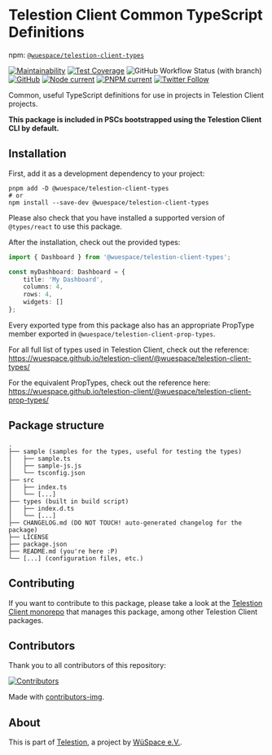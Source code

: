 # Telestion Client Common TypeScript Definitions

npm: [`@wuespace/telestion-client-types`](https://www.npmjs.com/package/@wuespace/telestion-client-types)

[![Maintainability](https://api.codeclimate.com/v1/badges/5fb6ccd02dd3152ef03f/maintainability)](https://codeclimate.com/github/wuespace/telestion-client/maintainability)
[![Test Coverage](https://api.codeclimate.com/v1/badges/5fb6ccd02dd3152ef03f/test_coverage)](https://codeclimate.com/github/wuespace/telestion-client/test_coverage)
![GitHub Workflow Status (with branch)](https://img.shields.io/github/actions/workflow/status/wuespace/telestion-client/ci.yml?branch=main)
[![GitHub](https://img.shields.io/github/license/wuespace/telestion-client)](LICENSE)
[![Node current](https://img.shields.io/badge/node-%3E%3D16-brightgreen)](package.json)
[![PNPM current](https://img.shields.io/badge/pnpm-7-brightgreen)](package.json)
[![Twitter Follow](https://img.shields.io/twitter/follow/wuespace?style=social)](https://twitter.com/wuespace)

Common, useful TypeScript definitions for use in projects in Telestion Client projects.

**This package is included in PSCs bootstrapped using the Telestion Client CLI by default.**

## Installation

First, add it as a development dependency to your project:

```shell
pnpm add -D @wuespace/telestion-client-types
# or
npm install --save-dev @wuespace/telestion-client-types
```

Please also check that you have installed a supported version of `@types/react` to use this package.

After the installation, check out the provided types:

```ts
import { Dashboard } from '@wuespace/telestion-client-types';

const myDashboard: Dashboard = {
	title: 'My Dashboard',
	columns: 4,
	rows: 4,
	widgets: []
};
```

Every exported type from this package also has an appropriate PropType member exported in `@wuespace/telestion-client-prop-types`.

For all full list of types used in Telestion Client, check out the reference:
https://wuespace.github.io/telestion-client/@wuespace/telestion-client-types/

For the equivalent PropTypes, check out the reference here:
https://wuespace.github.io/telestion-client/@wuespace/telestion-client-prop-types/

## Package structure

```
.
├── sample (samples for the types, useful for testing the types)
│   ├── sample.ts
│   ├── sample-js.js
│   └── tsconfig.json
├── src
│   ├── index.ts
│   └── [...]
├── types (built in build script)
│   ├── index.d.ts
│   └── [...]
├── CHANGELOG.md (DO NOT TOUCH! auto-generated changelog for the package)
├── LICENSE
├── package.json
├── README.md (you're here :P)
└── [...] (configuration files, etc.)
```

## Contributing

If you want to contribute to this package, please take a look at the [Telestion Client monorepo](https://github.com/wuespace/telestion-client/) that manages this package, among other Telestion Client packages.

## Contributors

Thank you to all contributors of this repository:

[![Contributors](https://contrib.rocks/image?repo=wuespace/telestion-client)](https://github.com/wuespace/telestion-client/graphs/contributors)

Made with [contributors-img](https://contrib.rocks).

## About

This is part of [Telestion](https://telestion.wuespace.de/), a project by [WüSpace e.V.](https://www.wuespace.de/).
